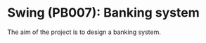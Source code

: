 Swing (PB007): Banking system
=============================

The aim of the project is to design a banking system.
